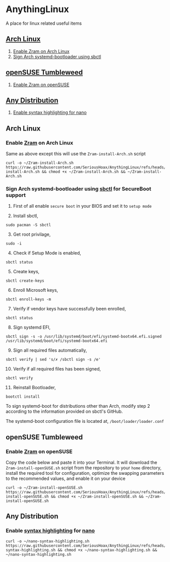 # AnythingLinux
A place for linux related useful items

## [Arch Linux](https://archlinux.org)
1. [Enable Zram on Arch Linux](https://github.com/SeriousHoax/AnythingLinux#enable-zram-on-arch-linux)
2. [Sign Arch systemd-bootloader using sbctl](https://github.com/SeriousHoax/AnythingLinux#sign-arch-systemd-bootloader-using-sbctl-for-secureboot-support)
## [openSUSE Tumbleweed](https://www.opensuse.org)
1. [Enable Zram on openSUSE](https://github.com/SeriousHoax/AnythingLinux#enable-zram-on-opensuse)

## [Any Distribution](https://www.linux.org/pages/download)
1. [Enable syntax highlighting for nano](https://github.com/SeriousHoax/AnythingLinux#enable-syntax-highlighting-for-nano)

## Arch Linux

### Enable [Zram](https://wiki.archlinux.org/title/Zram) on Arch Linux
Same as above except this will use the `Zram-install-Arch.sh` script
```
curl -o ~/Zram-install-Arch.sh https://raw.githubusercontent.com/SeriousHoax/AnythingLinux/refs/heads/main/Zram-install-Arch.sh && chmod +x ~/Zram-install-Arch.sh && ~/Zram-install-Arch.sh
```

### Sign Arch systemd-bootloader using [sbctl](https://github.com/Foxboron/sbctl) for SecureBoot support
1. First of all enable ```secure boot``` in your BIOS and set it to ```setup mode```

2. Install sbctl, 
```
sudo pacman -S sbctl
```
3. Get root privilage, 
```
sudo -i
```
4. Check if Setup Mode is enabled, 
```
sbctl status
```
5. Create keys, 
```
sbctl create-keys
```
6. Enroll Microsoft keys,
```
sbctl enroll-keys -m
```
7. Verify if vendor keys have successfully been enrolled, 
```
sbctl status
```
8. Sign systemd EFI,
```
sbctl sign -s -o /usr/lib/systemd/boot/efi/systemd-bootx64.efi.signed /usr/lib/systemd/boot/efi/systemd-bootx64.efi
```
09. Sign all required files automatically,
```
sbctl verify | sed 's/✗ /sbctl sign -s /e'
```
10. Verify if all required files has been signed,
```
sbctl verify
```
11. Reinstall Bootloader,
```
bootctl install
```
To sign systemd-boot for distributions other than Arch, modify step 2 according to the information provided on sbctl's GitHub.

The systemd-boot configuration file is located at, ```/boot/loader/loader.conf```

## openSUSE Tumbleweed

### Enable [Zram](https://wiki.archlinux.org/title/Zram) on openSUSE
Copy the code below and paste it into your Terminal. It will download the `Zram-install-openSUSE.sh` script from the repository to your `home` directory, install the required tool for configuration, optimize the swapping parameters to the recommended values, and enable it on your device
```
curl -o ~/Zram-install-openSUSE.sh https://raw.githubusercontent.com/SeriousHoax/AnythingLinux/refs/heads/main/Zram-install-openSUSE.sh && chmod +x ~/Zram-install-openSUSE.sh && ~/Zram-install-openSUSE.sh
```

## Any Distribution

### Enable [syntax highlighting](https://en.wikipedia.org/wiki/Syntax_highlighting) for [nano](https://www.nano-editor.org)
```
curl -o ~/nano-syntax-highlighting.sh https://raw.githubusercontent.com/SeriousHoax/AnythingLinux/refs/heads/main/nano-syntax-highlighting.sh && chmod +x ~/nano-syntax-highlighting.sh && ~/nano-syntax-highlighting.sh
```